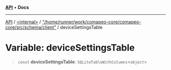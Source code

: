 [**API**](../../../../README.md) • **Docs**

***

[API](../../../../README.md) / [\<internal\>](../../../README.md) / ["/home/runner/work/comapeo-core/comapeo-core/src/schema/client"](../README.md) / deviceSettingsTable

# Variable: deviceSettingsTable

> `const` **deviceSettingsTable**: `SQLiteTableWithColumns`\<`object`\>
